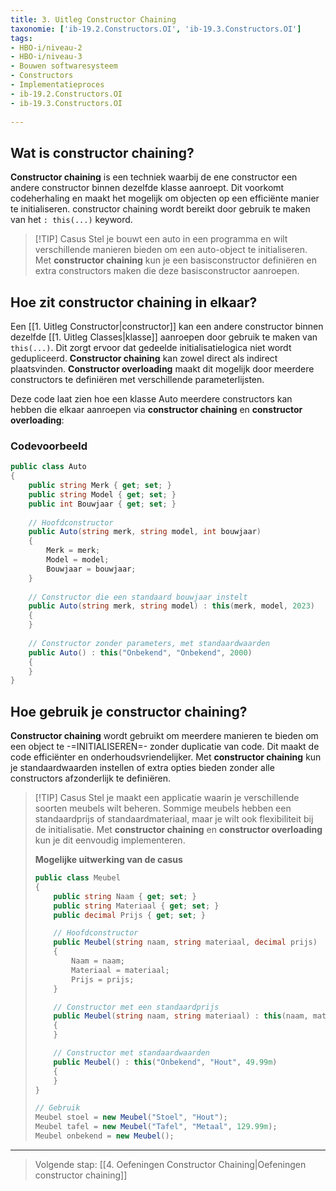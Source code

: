 ```yaml
---
title: 3. Uitleg Constructor Chaining
taxonomie: ['ib-19.2.Constructors.OI', 'ib-19.3.Constructors.OI']
tags:
- HBO-i/niveau-2
- HBO-i/niveau-3
- Bouwen softwaresysteem
- Constructors
- Implementatieproces
- ib-19.2.Constructors.OI
- ib-19.3.Constructors.OI
 
---
```


## Wat is constructor chaining?
**Constructor chaining** is een techniek waarbij de ene constructor een andere constructor binnen dezelfde klasse aanroept. Dit voorkomt codeherhaling en maakt het mogelijk om objecten op een efficiënte manier te initialiseren. constructor chaining wordt bereikt door gebruik te maken van het `: this(...)` keyword.

> [!TIP] Casus
> Stel je bouwt een auto in een programma en wilt verschillende manieren bieden om een auto-object te initialiseren. Met **constructor chaining** kun je een basisconstructor definiëren en extra constructors maken die deze basisconstructor aanroepen.

## Hoe zit constructor chaining in elkaar?
Een [[1. Uitleg Constructor|constructor]] kan een andere constructor binnen dezelfde [[1. Uitleg Classes|klasse]] aanroepen door gebruik te maken van `this(...)`. Dit zorgt ervoor dat gedeelde initialisatielogica niet wordt gedupliceerd. **Constructor chaining** kan zowel direct als indirect plaatsvinden. **Constructor overloading** maakt dit mogelijk door meerdere constructors te definiëren met verschillende parameterlijsten.

Deze code laat zien hoe een klasse Auto meerdere constructors kan hebben die elkaar aanroepen via **constructor chaining** en **constructor overloading**:

### Codevoorbeeld
```csharp
public class Auto
{
    public string Merk { get; set; }
    public string Model { get; set; }
    public int Bouwjaar { get; set; }
    
    // Hoofdconstructor
    public Auto(string merk, string model, int bouwjaar)
    {
        Merk = merk;
        Model = model;
        Bouwjaar = bouwjaar;
    }
    
    // Constructor die een standaard bouwjaar instelt
    public Auto(string merk, string model) : this(merk, model, 2023)
    {
    }
    
    // Constructor zonder parameters, met standaardwaarden
    public Auto() : this("Onbekend", "Onbekend", 2000)
    {
    }
}
```

## Hoe gebruik je constructor chaining?
**Constructor chaining** wordt gebruikt om meerdere manieren te bieden om een object te -=INITIALISEREN=- zonder duplicatie van code. Dit maakt de code efficiënter en onderhoudsvriendelijker. Met **constructor chaining** kun je standaardwaarden instellen of extra opties bieden zonder alle constructors afzonderlijk te definiëren.

> [!TIP] Casus
> Stel je maakt een applicatie waarin je verschillende soorten meubels wilt beheren. Sommige meubels hebben een standaardprijs of standaardmateriaal, maar je wilt ook flexibiliteit bij de initialisatie. Met **constructor chaining** en **constructor overloading** kun je dit eenvoudig implementeren.
> 
> **Mogelijke uitwerking van de casus**
> ```csharp
> public class Meubel
> {
>     public string Naam { get; set; }
>     public string Materiaal { get; set; }
>     public decimal Prijs { get; set; }
> 
>     // Hoofdconstructor
>     public Meubel(string naam, string materiaal, decimal prijs)
>     {
>         Naam = naam;
>         Materiaal = materiaal;
>         Prijs = prijs;
>     }
> 
>     // Constructor met een standaardprijs
>     public Meubel(string naam, string materiaal) : this(naam, materiaal, 99.99m)
>     {
>     }
> 
>     // Constructor met standaardwaarden
>     public Meubel() : this("Onbekend", "Hout", 49.99m)
>     {
>     }
> }
> 
> // Gebruik
> Meubel stoel = new Meubel("Stoel", "Hout");
> Meubel tafel = new Meubel("Tafel", "Metaal", 129.99m);
> Meubel onbekend = new Meubel();
> ```

---

> Volgende stap: [[4. Oefeningen Constructor Chaining|Oefeningen constructor chaining]]